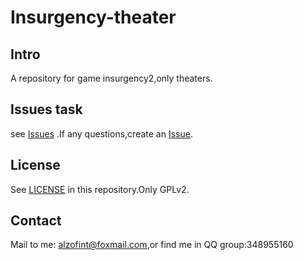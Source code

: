 # Insurgency-theater

## Intro

A repository for game insurgency2,only theaters.

## Issues task

see [Issues](https://gitee.com/polarised/insurgency-theater/issues?assignee_id=&author_id=&branch=&collaborator_ids=&issue_search=&label_ids=&label_text=&milestone_id=&priority=&private_issue=&program_id=&project_id=polarised%2Finsurgency-theater&project_type=&scope=&sort=&state=all&target_project=) .If any questions,create an [Issue](https://gitee.com/polarised/insurgency-theater/issues/new).

## License

See [LICENSE](https://gitee.com/polarised/insurgency-theater/raw/master/LICENSE) in this repository.Only GPLv2.

## Contact

Mail to me: alzofint@foxmail.com,or find me in QQ group:348955160

